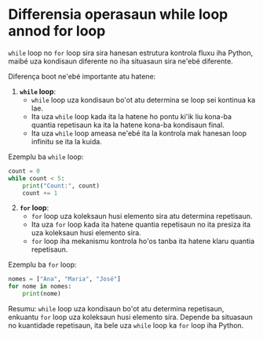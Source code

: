 # Differensia operasaun while loop annod for loop

`while` loop no `for` loop sira sira hanesan estrutura kontrola fluxu iha Python, maibé uza kondisaun diferente no iha situasaun sira ne'ebé diferente.

Diferença boot ne'ebé importante atu hatene:

1. **`while` loop**:
   - `while` loop uza kondisaun bo'ot atu determina se loop sei kontinua ka lae.
   - Ita uza `while` loop kada ita la hatene ho pontu ki'ik liu kona-ba quantia repetisaun ka ita la hatene kona-ba kondisaun final.
   - Ita uza `while` loop ameasa ne'ebé ita la kontrola mak hanesan loop infinitu se ita la kuida.

Ezemplu ba `while` loop:

```python
count = 0
while count < 5:
    print("Count:", count)
    count += 1
```

2. **`for` loop**:
   - `for` loop uza koleksaun husi elemento sira atu determina repetisaun.
   - Ita uza `for` loop kada ita hatene quantia repetisaun no ita presiza ita uza koleksaun husi elemento sira.
   - `for` loop iha mekanismu kontrola ho'os tanba ita hatene klaru quantia repetisaun.

Ezemplu ba `for` loop:

```python
nomes = ["Ana", "Maria", "José"]
for nome in nomes:
    print(nome)
```

Resumu: `while` loop uza kondisaun bo'ot atu determina repetisaun, enkuantu `for` loop uza koleksaun husi elemento sira. Depende ba situasaun no kuantidade repetisaun, ita bele uza `while` loop ka `for` loop iha Python.
